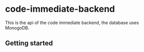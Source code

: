 # code-immediate-backend

This is the api of the code immediate backend, the database uses MonogoDB.

## Getting started

